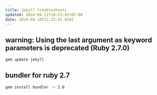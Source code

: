 ```yaml
---
title: Jekyll troubleshoots
updated: 2024-04-11T19:23:45+07:00
date: 2024-04-10T12:23:42.914Z
---
```


## warning: Using the last argument as keyword parameters is deprecated (Ruby 2.7.0)

```bash
gem update jekyll
```

## bundler for ruby 2.7

```bash
gem install bundler -v 2.0
```